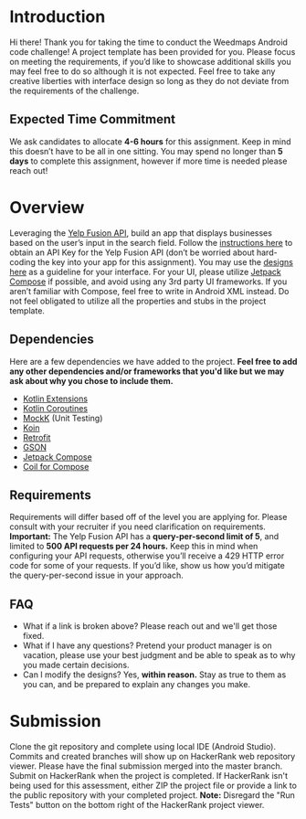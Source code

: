 # Introduction
Hi there! Thank you for taking the time to conduct the Weedmaps Android code challenge! A project template has been provided for you. Please focus on meeting the requirements, if you’d like to showcase additional skills you may feel free to do so although it is not expected. Feel free to take any creative liberties with interface design so long as they do not deviate from the requirements of the challenge.

## Expected Time Commitment
We ask candidates to allocate **4-6 hours** for this assignment. Keep in mind this doesn’t have to be all in one sitting. You may spend no longer than **5 days** to complete this assignment, however if more time is needed please reach out!

# Overview
Leveraging the [Yelp Fusion API](https://docs.developer.yelp.com/docs/fusion-intro), build an app that displays businesses based on the user’s input in the search field. Follow the [instructions here](https://docs.developer.yelp.com/docs/fusion-authentication) to obtain an API Key for the Yelp Fusion API (don’t be worried about hard-coding the key into your app for this assignment). You may use the [designs here](https://www.figma.com/file/vcfmVmKtPf4hPwIm12jfQ5/Android-Homework?type=design&node-id=2-9&mode=design&t=EXoeVDU6A6rwhxmO-0) as a guideline for your interface. For your UI, please utilize [Jetpack Compose](https://developer.android.com/jetpack/compose) if possible, and avoid using any 3rd party UI frameworks. If you aren’t familiar with Compose, feel free to write in Android XML instead. Do not feel obligated to utilize all the properties and stubs in the project template.

## Dependencies
Here are a few dependencies we have added to the project. **Feel free to add any other dependencies and/or frameworks that you'd like but we may ask about why you chose to include them.**
- [Kotlin Extensions](https://kotlinlang.org/docs/extensions.html)
- [Kotlin Coroutines](https://kotlinlang.org/docs/coroutines-overview.html)
- [MockK](https://notwoods.github.io/mockk-guidebook/docs/quick/android/) (Unit Testing)
- [Koin](https://insert-koin.io/)
- [Retrofit](https://square.github.io/retrofit/)
- [GSON](https://github.com/google/gson)
- [Jetpack Compose](https://developer.android.com/jetpack/compose)
- [Coil for Compose](https://coil-kt.github.io/coil/compose/)

## Requirements
Requirements will differ based off of the level you are applying for. Please consult with your recruiter if you need clarification on requirements.
**Important:** The Yelp Fusion API has a **query-per-second limit of 5**, and limited to **500 API requests per 24 hours.** Keep this in mind when configuring your API requests, otherwise you’ll receive a 429 HTTP error code for some of your requests. If you’d like, show us how you’d mitigate the query-per-second issue in your approach.

## FAQ
- What if a link is broken above? Please reach out and we'll get those fixed.
- What if I have any questions? Pretend your product manager is on vacation, please use your best judgment and be able to speak as to why you made certain decisions.
- Can I modify the designs? Yes, **within reason.** Stay as true to them as you can, and be prepared to explain any changes you make.

# Submission
Clone the git repository and complete using local IDE (Android Studio). Commits and created branches will show up on HackerRank web repository viewer. Please have the final submission merged into the master branch. Submit on HackerRank when the project is completed. If HackerRank isn't being used for this assessment, either ZIP the project file or provide a link to the public repository with your completed project.
**Note:** Disregard the "Run Tests" button on the bottom right of the HackerRank project viewer.
